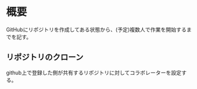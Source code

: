 # 概要
GitHubにリポジトリを作成してある状態から、(予定)複数人で作業を開始するまでを記す。

## リポジトリのクローン
github上で登録した側が共有するリポジトリに対してコラボレーターを設定する。